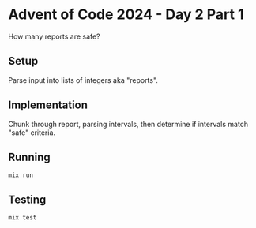 # Advent of Code 2024 - Day 2 Part 1

How many reports are safe?

## Setup

Parse input into lists of integers aka "reports".

## Implementation

Chunk through report, parsing intervals, then determine if intervals match
"safe" criteria.

## Running

`mix run`

## Testing

`mix test`

